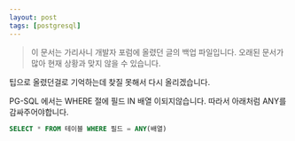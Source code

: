 ```yaml
---
layout: post
tags: [postgresql]
---
```


> 이 문서는 가리사니 개발자 포럼에 올렸던 글의 백업 파일입니다.
오래된 문서가 많아 현재 상황과 맞지 않을 수 있습니다.


팁으로 올렸던걸로 기억하는데 찾질 못해서 다시 올리겠습니다.

PG-SQL 에서는 WHERE 절에 필드 IN 배열 이되지않습니다.
따라서 아래처럼 ANY를 감싸주어야합니다.

``` sql
SELECT * FROM 테이블 WHERE 필드 = ANY(배열)
```